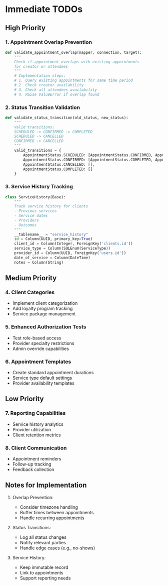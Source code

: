 # Immediate TODOs

## High Priority

### 1. Appointment Overlap Prevention
```python
def validate_appointment_overlap(mapper, connection, target):
    """
    Check if appointment overlaps with existing appointments
    for creator or attendees
    """
    # Implementation steps:
    # 1. Query existing appointments for same time period
    # 2. Check creator availability
    # 3. Check all attendees availability
    # 4. Raise ValueError if overlap found
```

### 2. Status Transition Validation
```python
def validate_status_transition(old_status, new_status):
    """
    Valid transitions:
    SCHEDULED -> CONFIRMED -> COMPLETED
    SCHEDULED -> CANCELLED
    CONFIRMED -> CANCELLED
    """
    valid_transitions = {
        AppointmentStatus.SCHEDULED: [AppointmentStatus.CONFIRMED, AppointmentStatus.CANCELLED],
        AppointmentStatus.CONFIRMED: [AppointmentStatus.COMPLETED, AppointmentStatus.CANCELLED],
        AppointmentStatus.CANCELLED: [],
        AppointmentStatus.COMPLETED: []
    }
```

### 3. Service History Tracking
```python
class ServiceHistory(Base):
    """
    Track service history for clients
    - Previous services
    - Service dates
    - Providers
    - Outcomes
    """
    __tablename__ = "service_history"
    id = Column(UUID, primary_key=True)
    client_id = Column(Integer, ForeignKey('clients.id'))
    service_type = Column(SQLEnum(ServiceType))
    provider_id = Column(UUID, ForeignKey('users.id'))
    date_of_service = Column(DateTime)
    notes = Column(String)
```

## Medium Priority

### 4. Client Categories
- Implement client categorization
- Add loyalty program tracking
- Service package management

### 5. Enhanced Authorization Tests
- Test role-based access
- Provider specialty restrictions
- Admin override capabilities

### 6. Appointment Templates
- Create standard appointment durations
- Service type default settings
- Provider availability templates

## Low Priority

### 7. Reporting Capabilities
- Service history analytics
- Provider utilization
- Client retention metrics

### 8. Client Communication
- Appointment reminders
- Follow-up tracking
- Feedback collection

## Notes for Implementation

1. Overlap Prevention:
   - Consider timezone handling
   - Buffer times between appointments
   - Handle recurring appointments

2. Status Transitions:
   - Log all status changes
   - Notify relevant parties
   - Handle edge cases (e.g., no-shows)

3. Service History:
   - Keep immutable record
   - Link to appointments
   - Support reporting needs
